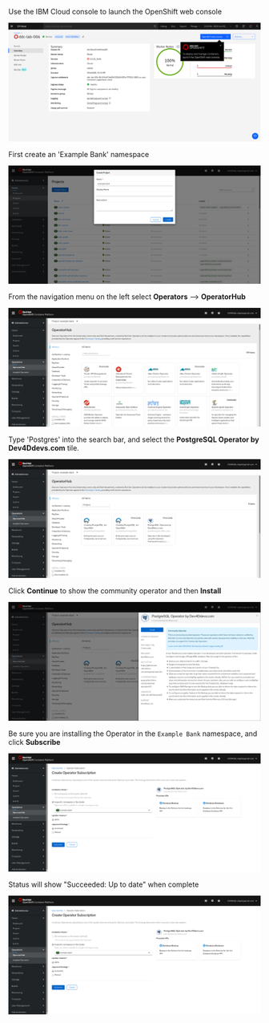 Use the IBM Cloud console to launch the OpenShift web console

![web console](../.gitbook/generic/webconsole.png)

First create an 'Example Bank' namespace

![create project](../.gitbook/generic/createproject.png)

From the navigation menu on the left select **Operators** --> **OperatorHub**

![operatorhub](../.gitbook/generic/operatorhub.png)

Type 'Postgres' into the search bar, and select the **PostgreSQL Operator by Dev4Ddevs.com** tile.

![postgres operator](../.gitbook/generic/postgresoperator.png)

Click **Continue** to show the community operator and then **Install**

![install operator](../.gitbook/generic/installoperator.png)

Be sure you are installing the Operator in the `Example Bank` namespace, and click **Subscribe**

![subscribe](../.gitbook/generic/subscribe.png)

Status will show "Succeeded: Up to date" when complete

![succeeded](../.gitbook/generic/subscribe.png)

